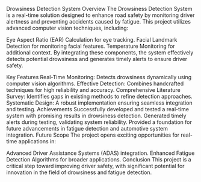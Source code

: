 Drowsiness Detection System
Overview
The Drowsiness Detection System is a real-time solution designed to enhance road safety by monitoring driver alertness and preventing accidents caused by fatigue. This project utilizes advanced computer vision techniques, including:

Eye Aspect Ratio (EAR) Calculation for eye tracking.
Facial Landmark Detection for monitoring facial features.
Temperature Monitoring for additional context.
By integrating these components, the system effectively detects potential drowsiness and generates timely alerts to ensure driver safety.

Key Features
Real-Time Monitoring: Detects drowsiness dynamically using computer vision algorithms.
Effective Detection: Combines handcrafted techniques for high reliability and accuracy.
Comprehensive Literature Survey: Identifies gaps in existing methods to refine detection approaches.
Systematic Design: A robust implementation ensuring seamless integration and testing.
Achievements
Successfully developed and tested a real-time system with promising results in drowsiness detection.
Generated timely alerts during testing, validating system reliability.
Provided a foundation for future advancements in fatigue detection and automotive system integration.
Future Scope
The project opens exciting opportunities for real-time applications in:

Advanced Driver Assistance Systems (ADAS) integration.
Enhanced Fatigue Detection Algorithms for broader applications.
Conclusion
This project is a critical step toward improving driver safety, with significant potential for innovation in the field of drowsiness and fatigue detection.

